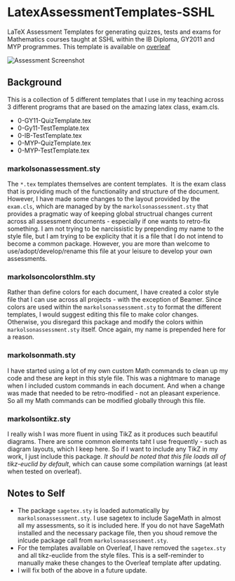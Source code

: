 # LatexAssessmentTemplates-SSHL

LaTeX Assessment Templates for generating quizzes, tests and exams for Mathematics courses taught at SSHL within the IB Diploma, GY2011 and MYP programmes.  This template is available on [overleaf](https://www.overleaf.com/latex/templates/assessment-templates-for-sshl/zrxzjxbzbxdc#.WPbh-FOGOjk)

![Assessment Screenshot](https://github.com/markolsonse/LatexAssessmentTemplates-SSHL/raw/master/LatexAssessment.png)

## Background

This is a collection of 5 different templates that I use in my teaching across 3 different programs that are based on the amazing latex class, exam.cls.

- 0-GY11-QuizTemplate.tex
- 0-Gy11-TestTemplate.tex
- 0-IB-TestTemplate.tex
- 0-MYP-QuizTemplate.tex
- 0-MYP-TestTemplate.tex

### markolsonassessment.sty

The `*.tex` templates themselves are content templates.  It is the exam class that is providing much of the functionality and structure of the document.  However, I have made some changes to the layout provided by the `exam.cls`, which are managed by by the `markolsonassessment.sty` that provides a pragmatic way of keeping global structrual changes current across all assessment documents - especially if one wants to retro-fix something.  I am not trying to be narcissistic by prepending my name to the style file, but I am trying to be explicity that it is a file that I do not intend to become a common package.  However, you are more than welcome to use/adopt/develop/rename this file at your leisure to develop your own assessments.

### markolsoncolorsthlm.sty

Rather than define colors for each document, I have created a color style file that I can use across all projects - with the exception of Beamer.  Since colors are used within the  `markolsonassessment.sty` to format the different templates, I would suggest editing this file to make color changes.  Otherwise, you disregard this package and modify the colors within  `markolsonassessment.sty` itself.  Once again, my name is prepended here for a reason.

### markolsonmath.sty

I have started using a lot of my own custom Math commands to clean up my code and these are kept in this style file.  This was a nightmare to manage when I included custom commands in each document.  And when a change was made that needed to be retro-modified - not an pleasant experience.  So all my Math commands can be modified globally through this file.

### markolsontikz.sty

I really wish I was more fluent in using TikZ as it produces such beautiful diagrams.  There are some common elements taht I use frequently - such as diagram layouts, which I keep here.  So if I want to include any TikZ in my work, I just include this package.  *It should be noted that this file loads all of tikz-euclid by default*, which can cause some compilation warnings (at least when tested on overleaf).

## Notes to Self

- The package `sagetex.sty` is loaded automatically by `markolsonassessment.sty`.  I use sagetex to include SageMath in almost all my assessments, so it is included here.  If you do not have SageMath installed and the necessary package file, then you shoud remove the inlcude package call from `markolsonassessment.sty`.  
- For the templates available on Overleaf, I have removed the `sagetex.sty` and all tikz-euclide from the style files.  This is a self-reminder to manually make these changes to the Overleaf template after updating.
- I will fix both of the above in a future update.

